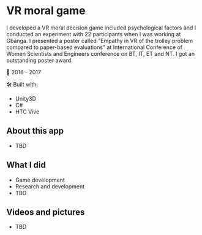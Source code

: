 # VR moral game

I developed a VR moral decision game included psychological factors and I conducted an experiment with 22 participants when I was working at Gbanga.
I presented a poster called "Empathy in VR of the trolley problem compared to paper-based evaluations" at International Conference of Women Scientists and Engineers conference on BT, IT, ET and NT. I got an outstanding poster award.

📅 2016 - 2017

🛠 Built with:
* Unity3D
* C#
* HTC Vive


## About this app
* TBD

## What I did
* Game development
* Research and development
* TBD

## Videos and pictures
* TBD
